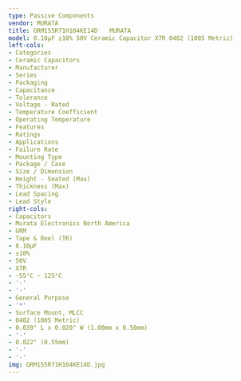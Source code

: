 ```yaml
---
type: Passive Components
vendor: MURATA
title: GRM155R71H104KE14D　　MURATA
model: 0.10µF ±10% 50V Ceramic Capacitor X7R 0402 (1005 Metric)
left-cols:
- Categories
- Ceramic Capacitors
- Manufacturer
- Series
- Packaging 
- Capacitance
- Tolerance
- Voltage - Rated
- Temperature Coefficient
- Operating Temperature
- Features
- Ratings
- Applications
- Failure Rate
- Mounting Type
- Package / Case
- Size / Dimension
- Height - Seated (Max)
- Thickness (Max)
- Lead Spacing
- Lead Style
right-cols:
- Capacitors
- Murata Electronics North America
- GRM
- Tape & Reel (TR) 
- 0.10µF
- ±10%
- 50V
- X7R
- -55°C ~ 125°C
- '-'
- '-'
- General Purpose
- '*'
- Surface Mount, MLCC
- 0402 (1005 Metric)
- 0.039" L x 0.020" W (1.00mm x 0.50mm)
- '-'
- 0.022" (0.55mm)
- '-'
- '-'
img: GRM155R71H104KE14D.jpg
---
```

